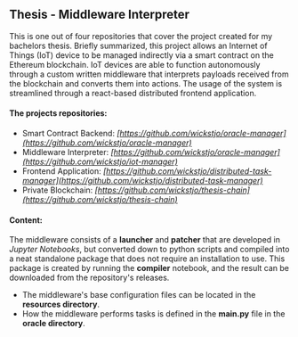 ## Thesis - Middleware Interpreter

This is one out of four repositories that cover the project created for my bachelors thesis. Briefly summarized, this project allows an Internet of Things (IoT) device to be managed indirectly via a smart contract on the Ethereum blockchain. IoT devices are able to function autonomously through a custom written middleware that interprets payloads received from the blockchain and converts them into actions. The usage of the system is streamlined through a react-based distributed frontend application.

#### The projects repositories:
- Smart Contract Backend: *[https://github.com/wickstjo/oracle-manager](https://github.com/wickstjo/oracle-manager)*
- Middleware Interpreter: *[https://github.com/wickstjo/oracle-manager](https://github.com/wickstjo/iot-manager)*
- Frontend Application: *[https://github.com/wickstjo/distributed-task-manager](https://github.com/wickstjo/distributed-task-manager)*
- Private Blockchain: *[https://github.com/wickstjo/thesis-chain](https://github.com/wickstjo/thesis-chain)*

#### Content:

The middleware consists of a **launcher** and **patcher** that are developed in *Jupyter Notebooks*, but converted down to python scripts and compiled into a neat standalone package that does not require an installation to use. This package is created by running the **compiler** notebook, and the result can be downloaded from the repository's releases.

- The middleware's base configuration files can be located in the **resources directory**.
- How the middleware performs tasks is defined in the **main.py** file in the **oracle directory**.